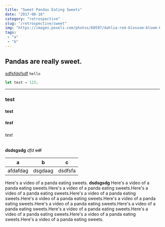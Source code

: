 ```yaml
---
title: "Sweet Pandas Eating Sweets"
date: "2017-08-10"
category: "retrospective"
slug: "/retrospective/sweet"
img: "https://images.pexels.com/photos/60597/dahlia-red-blossom-bloom-60597.jpeg?cs=srgb&dl=pexels-pixabay-60597.jpg&fm=jpg"
tags: 
 - "a"
 - "b"
---
```

## Pandas are really sweet.
[sdfsfdsfsdf]()
`hello`


```javascript
let test = 123;

```

---
### test
#### test
##### test
###### test

**dsdsgsdg** *dfd* ~~sdf~~ 

|a|b|c|
|--|--|--|
|afdafdag|dsgdaag| dsdfsfa|


Here's a video of a panda eating sweets. 
**dsdsgsdg** Here's a video of a panda eating sweets.Here's a video of a panda eating sweets.Here's a video of a panda eating sweets.Here's a video of a panda eating sweets.Here's a video of a panda eating sweets.Here's a video of a panda eating sweets.Here's a video of a panda eating sweets.Here's a video of a panda eating sweets.Here's a video of a panda eating sweets.Here's a video of a panda eating sweets.Here's a video of a panda eating sweets.Here's a video of a panda eating sweets.
<!-- <iframe width="560" height="315" src="https://www.youtube.com/embed/4n0xNbfJLR8" frameborder="0" allowfullscreen></iframe> -->